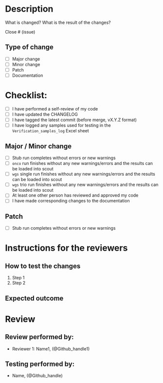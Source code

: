 # Description

What is changed? What is the result of the changes?

Close # (issue)

## Type of change
<!--
    Major change counts as a change that breaks backward compatibility
    Minor change is a substantial change that requires testing before deployment
    Patch is a minor change like a bug fix, code comment/style fix, etc.
-->
- [ ] Major change 
- [ ] Minor change
- [ ] Patch
- [ ] Documentation

# Checklist:

- [ ] I have performed a self-review of my code
- [ ] I have updated the CHANGELOG
- [ ] I have tagged the latest commit (before merge, vX.Y.Z format)
- [ ] I have logged any samples used for testing in the `Verification_samples_log` Excel sheet

<!--
    Select a checklist below based on selection under # Type of change
    and delete the sections that do not apply to this PR:
-->
## Major / Minor change

- [ ] Stub run completes without errors or new warnings
- [ ] `onco` run finishes without any new warnings/errors and the results can 
       be loaded into scout
- [ ] `wgs` single run finishes without any new warnings/errors and the results 
       can be loaded into scout
- [ ] `wgs` trio run finishes without any new warnings/errors and the results 
       can be loaded into scout
- [ ] At least one other person has reviewed and approved my code
- [ ] I have made corresponding changes to the documentation

## Patch

- [ ] Stub run completes without errors or new warnings
<!--
    Remove the comment markers wrapping the checkbox below if you believe that 
    the patch needs to undergo review. 
    
    (If in doubt, then play it safe and request a review).
-->
<!--
- [ ] At least one other person has reviewed and approved my code
-->

<!--
    Remove the comment markers wrapping the sectopm below if you believe that 
    the updated documentation needs to undergo review.
-->
<!--
## Documentation
- [ ] At least one other person has reviewed my changes
-->

# Instructions for the reviewers

## How to test the changes
<!--
    Provide clear and concise steps for reviewers to test your changes. 
    Include any specific commands, inputs, or conditions they should be aware 
    of.
-->
1. Step 1
2. Step 2

## Expected outcome
<!--
    Describe what the expected outcome should be after your changes are 
    implemented. This helps reviewers understand the goal and verify if 
    everything is working as intended.
-->

# Review

## Review performed by:
- Reviewer 1: Name1, (\@Github\_handle1)  
    
## Testing performed by:
- Name, (\@Github\_handle)


